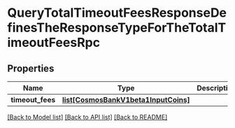 # QueryTotalTimeoutFeesResponseDefinesTheResponseTypeForTheTotalTimeoutFeesRpc

## Properties
Name | Type | Description | Notes
------------ | ------------- | ------------- | -------------
**timeout_fees** | [**list[CosmosBankV1beta1InputCoins]**](CosmosBankV1beta1InputCoins.md) |  | [optional] 

[[Back to Model list]](../README.md#documentation-for-models) [[Back to API list]](../README.md#documentation-for-api-endpoints) [[Back to README]](../README.md)

